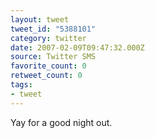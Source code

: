 ```yaml
---
layout: tweet
tweet_id: "5388101"
category: twitter
date: 2007-02-09T09:47:32.000Z
source: Twitter SMS
favorite_count: 0
retweet_count: 0
tags:
- tweet
---
```


Yay for a good night out.
